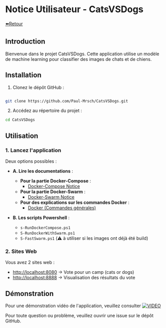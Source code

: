 # Notice Utilisateur - CatsVSDogs

[⬅️Retour](README.md)

## Introduction

Bienvenue dans le projet CatsVSDogs. Cette application utilise un modèle de machine learning pour classifier des images de chats et de chiens.

## Installation

1. Clonez le dépôt GitHub :

```bash

git clone https://github.com/Paul-Mrsch/CatsVSDogs.git

```

2. Accédez au répertoire du projet :

```bash
cd CatsVSDogs

```

## Utilisation

### 1. Lancez l'application

Deux options possibles :

- **A. Lire les documentations** :

  - **Pour la partie Docker-Compose** :
    - [Docker-Compose Notice](Notice-Docker-Compose.md)
  - **Pour la partie Docker-Swarm** :
    - [Docker-Swarm Notice](Notice-Docker-Swarm.md)
  - **Pour des explications sur les commandes Docker** :
    - [Docker (Commandes générales)](Notice-Docker.md)

- **B. Les scripts Powershell** :
  - `s-RunDockerCompose.ps1`
  - `S-RunDockerWithSwarm.ps1`
  - `S-FastSwarm.ps1` (⚠️ à utiliser si les images ont déjà été build)

### 2. Sites Web

Vous avez 2 sites web :

- [http://localhost:8080](http://localhost:8080) -> Vote pour un camp (cats or dogs)
- [http://localhost:8888](http://localhost:8888) -> Visualisation des résultats du vote

## Démonstration

Pour une démonstration vidéo de l'application, veuillez consulter [![VIDEO](https://markdown-videos-api.jorgenkh.no/url?url=https%3A%2F%2Fyoutu.be%2FtkH6rTXplSY)](https://youtu.be/tkH6rTXplSY)

Pour toute question ou problème, veuillez ouvrir une issue sur le dépôt GitHub.
